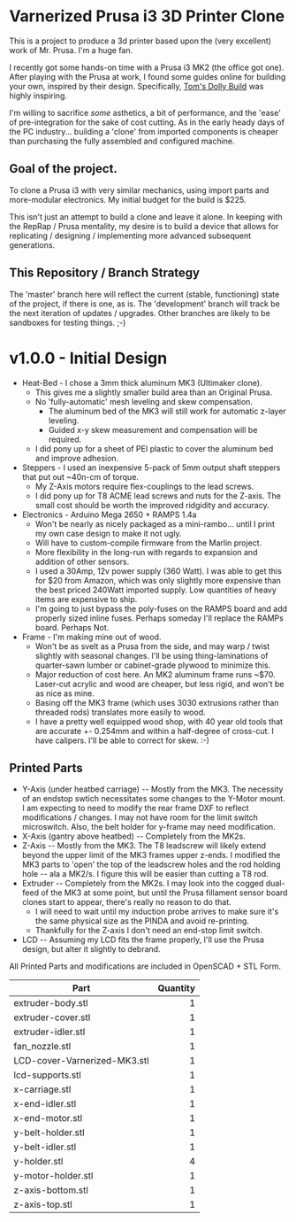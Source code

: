 # Varnerized Prusa i3 3D Printer Clone

This is a project to produce a 3d printer based upon the (very excellent) work of Mr. Prusa. I'm a huge fan.

I recently got some hands-on time with a Prusa i3 MK2 (the office got one).
After playing with the Prusa at work, I found some guides online for building your own, inspired by their design.
Specifically, [Tom's Dolly Build](https://toms3d.org/2017/02/23/building-cheapest-possible-prusa-i3-mk2/) was highly inspiring.

I'm willing to sacrifice _some_ asthetics, a bit of performance, and the 'ease' of pre-integration for the sake of cost cutting.
As in the early heady days of the PC industry... building a 'clone' from imported components is cheaper than purchasing the fully assembled and configured machine.

## Goal of the project.

To clone a Prusa i3 with very similar mechanics, using import parts and more-modular electronics.
My initial budget for the build is $225.

This isn't just an attempt to build a clone and leave it alone. In keeping with the RepRap / Prusa mentality, my desire is to build a device that allows for replicating / designing / implementing more advanced subsequent generations.

## This Repository / Branch Strategy

The 'master' branch here will reflect the current (stable, functioning) state of the project, if there is one, as is.
The 'development' branch will track be the next iteration of updates / upgrades. 
Other branches are likely to be sandboxes for testing things. ;-)

# v1.0.0 - Initial Design

* Heat-Bed - I chose a 3mm thick aluminum MK3 (Ultimaker clone).
    * This gives me a slightly smaller build area than an Original Prusa.
    * No 'fully-automatic' mesh leveling and skew compensation.
        * The aluminum bed of the MK3 will still work for automatic z-layer leveling.
        * Guided x-y skew measurement and compensation will be required.
    * I did pony up for a sheet of PEI plastic to cover the aluminum bed and improve adhesion.
* Steppers - I used an inexpensive 5-pack of 5mm output shaft steppers that put out ~40n-cm of torque.
    * My Z-Axis motors require flex-couplings to the lead screws.
    * I did pony up for T8 ACME lead screws and nuts for the Z-axis. The small cost should be worth the improved ridgidity and accuracy.
* Electronics - Arduino Mega 2650 + RAMPS 1.4a
    * Won't be nearly as nicely packaged as a mini-rambo... until I print my own case design to make it not ugly.
    * Will have to custom-compile firmware from the Marlin project.
    * More flexibility in the long-run with regards to expansion and addition of other sensors.
    * I used a 30Amp, 12v power supply (360 Watt). I was able to get this for $20 from Amazon, which was only slightly more expensive than the best priced 240Watt imported supply. Low quantities of heavy items are expensive to ship.
    * I'm going to just bypass the poly-fuses on the RAMPS board and add properly sized inline fuses. Perhaps someday I'll replace the RAMPs board. Perhaps Not.
* Frame - I'm making mine out of wood.
    * Won't be as svelt as a Prusa from the side, and may warp / twist slightly with seasonal changes. I'll be using thing-laminations of quarter-sawn lumber or cabinet-grade plywood to minimize this.
    * Major reduction of cost here. An MK2 aluminum frame runs ~$70. Laser-cut acrylic and wood are cheaper, but less rigid, and won't be as nice as mine.
    * Basing off the MK3 frame (which uses 3030 extrusions rather than threaded rods) translates more easily to wood.
    * I have a pretty well equipped wood shop, with 40 year old tools that are accurate +- 0.254mm and within a half-degree of cross-cut. I have calipers. I'll be able to correct for skew. :-)

## Printed Parts

* Y-Axis (under heatbed carriage) -- Mostly from the MK3. The necessity of an endstop swtich necessitates some changes to the Y-Motor mount. I am expecting to need to modify the rear frame DXF to reflect modifications / changes. I may not have room for the limit switch microswitch. Also, the belt holder for y-frame may need modification.
* X-Axis (gantry above heatbed) -- Completely from the MK2s.
* Z-Axis -- Mostly from the MK3. The T8 leadscrew will likely extend beyond the upper limit of the MK3 frames upper z-ends. I modified the MK3 parts to 'open' the top of the leadscrew holes and the rod holding hole -- ala a MK2/s. I figure this will be easier than cutting a T8 rod.
* Extruder -- Completely from the MK2s. I may look into the cogged dual-feed of the MK3 at some point, but until the Prusa fillament sensor board clones start to appear, there's really no reason to do that.
    * I will need to wait until my induction probe arrives to make sure it's the same physical size as the PINDA and avoid re-printing.
    * Thankfully for the Z-axis I don't need an end-stop limit switch.
* LCD -- Assuming my LCD fits the frame properly, I'll use the Prusa design, but alter it slightly to debrand.

All Printed Parts and modifications are included in OpenSCAD + STL Form.

| Part | Quantity |
| ---- | --------:| 
| extruder-body.stl | 1 |
| extruder-cover.stl | 1 |
| extruder-idler.stl | 1 |
| fan_nozzle.stl | 1 |
| LCD-cover-Varnerized-MK3.stl | 1 |
| lcd-supports.stl | 1 |
| x-carriage.stl | 1 |
| x-end-idler.stl | 1 |
| x-end-motor.stl | 1 |
| y-belt-holder.stl | 1 |
| y-belt-idler.stl | 1 |
| y-holder.stl | 4 |
| y-motor-holder.stl | 1 |
| z-axis-bottom.stl | 1 |
| z-axis-top.stl | 1 |



